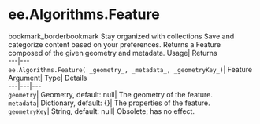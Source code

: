  
#  ee.Algorithms.Feature 
bookmark_borderbookmark Stay organized with collections  Save and categorize content based on your preferences.
Returns a Feature composed of the given geometry and metadata. 
Usage| Returns  
---|---  
`ee.Algorithms.Feature( _geometry_, _metadata_, _geometryKey_)`| Feature  
Argument| Type| Details  
---|---|---  
`geometry`| Geometry, default: null| The geometry of the feature.  
`metadata`| Dictionary, default: {}| The properties of the feature.  
`geometryKey`| String, default: null| Obsolete; has no effect.  
